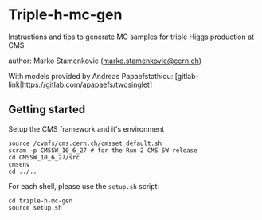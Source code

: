 # Triple-h-mc-gen
Instructions and tips to generate MC samples for triple Higgs production at CMS

author: Marko Stamenkovic (marko.stamenkovic@cern.ch)

With models provided by Andreas Papaefstathiou: [gitlab-link|https://gitlab.com/apapaefs/twosinglet]

## Getting started

Setup the CMS framework and it's environment

```
source /cvmfs/cms.cern.ch/cmsset_default.sh
scram -p CMSSW_10_6_27 # for the Run 2 CMS SW release
cd CMSSW_10_6_27/src
cmsenv
cd ../..
```

For each shell, please use the `setup.sh` script:

```
cd triple-h-mc-gen
source setup.sh
```
